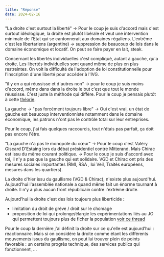 ```yaml
---
title: "Réponse"
date: 2024-02-16
---
```


"La droite c'est surtout la liberté" -> Pour le coup je suis d'accord mais c'est surtout idéologique, la droite est plutôt libérale et veut une intervention minimale de l'Etat qui se cantonnerait aux domaines régaliens.
L'extrême c'est les libertariens (argentine) -> suppression de beaucoup de lois dans le domaine économique et locatif. On peut se faire payer en lait, steak. 

Concernant les libertés individuelles c'est compliqué, autant à gauche, qu'a droite. Les libertés  individuelles sont quand même de plus en plus restreintes. On voit la difficulté de l'adoption de loi constitutionnelle pour l'inscription d'une liberté pour accéder à l'IVG. 

"il y en a qui réussisse et d'autres non"  -> pour le coup je suis moins d'accord, même dans dans la droite le but c'est que tout le monde réussisse. C'est juste la méthode qui diffère. Pour le coup je pensais plutôt à cette [théorie](https://www.economie.gouv.fr/facileco/adam-smith).

La gauche -> "pas forcément toujours libre" -> Oui c'est vrai, un état de gauche est beaucoup interventionniste notamment dans le domaine économique, les patrons n'ont pas le contrôle total sur leur entreprises. 

Pour le coup, j'ai fais quelques raccourcis, tout n'étais pas parfait, ça doit pas encore l'être. 

"La gauche n'a pas le monopole du cœur" -> Pour le coup c'est Valéry Giscard D'Estaing lors du débat présidentiel contre Mitterand. Mais Chirac est issu du même courant politique. -> Pour le coup je suis d'accord avec toi, il n'y a pas que la gauche qui est solidaire. VGD et Chirac ont pris des mesures sociales importantes (RMI, RSA , loi Veil, Traités européens, mesures dans les quartiers). 

La droite d'hier issu du gaullisme (VGD & Chirac), n'existe plus aujourd'hui. Aujourd'hui l'assemblée nationale a quand même fait un énorme tournant à droite. Il n'y a plus aucun front républicain contre l'extrême droite.

Aujourd'hui la droite c'est des lois toujours plus liberticide :
- limitation du droit de grève / droit sur le chomage
- proposition de loi qui prolonge/élargie les expérimentations liés au JO qui permettent toujours plus de ficher la population [voir ce thread](https://twitter.com/laquadrature/status/1758150928614453651?ref_src=twsrc%5Egoogle%7Ctwcamp%5Eserp%7Ctwgr%5Etweet)

Pour le coup la dernière j'ai définit la droite sur ce qu'elle est aujourd'hui : réactionnaire. Mais si on considère la droite comme étant les différents mouvements issus du gaullisme, on peut lui trouver plein de points favorable : un certains progrès technique, des services publics qui fonctionnent, ... 






